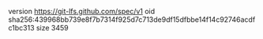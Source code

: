version https://git-lfs.github.com/spec/v1
oid sha256:439968bb739e8f7b7314f925d7c713de9df15dfbbe14f14c92746acdfc1bc313
size 3459
